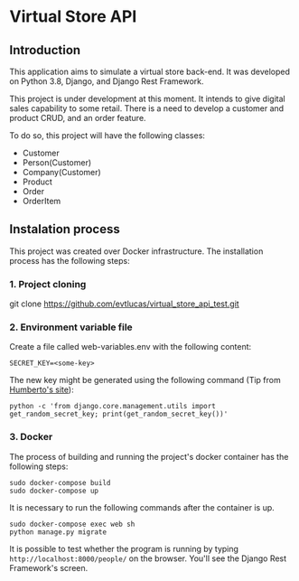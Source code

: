 # Virtual Store API

## Introduction

This application aims to simulate a virtual store back-end. It was developed on Python 3.8, Django, and Django Rest Framework.

This project is under development at this moment. It intends to give digital sales capability to some retail. There is a need to develop a customer and product CRUD, and an order feature.

To do so, this project will have the following classes:
- Customer
- Person(Customer)
- Company(Customer)
- Product
- Order
- OrderItem

## Instalation process

This project was created over Docker infrastructure. The installation process has the following steps:

### 1. Project cloning

git clone https://github.com/evtlucas/virtual_store_api_test.git

### 2. Environment variable file

Create a file called web-variables.env with the following content:
```
SECRET_KEY=<some-key>
```

The new key might be generated using the following command (Tip from [Humberto's site](https://humberto.io/pt-br/blog/tldr-gerando-secret-key-para-o-django/)):
```
python -c 'from django.core.management.utils import get_random_secret_key; print(get_random_secret_key())'
```

### 3. Docker

The process of building and running the project's docker container has the following steps:

```
sudo docker-compose build
sudo docker-compose up
```

It is necessary to run the following commands after the container is up.

```
sudo docker-compose exec web sh
python manage.py migrate
```

It is possible to test whether the program is running by typing `http://localhost:8000/people/` on the browser. You'll see the Django Rest Framework's screen.
